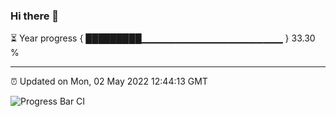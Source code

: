 ### Hi there 👋

⏳ Year progress { █████████▁▁▁▁▁▁▁▁▁▁▁▁▁▁▁▁▁▁▁▁▁ } 33.30 %

---

⏰ Updated on Mon, 02 May 2022 12:44:13 GMT

![Progress Bar CI](https://github.com/ZhaoGui/ZhaoGui/workflows/Progress%20Bar%20CI/badge.svg)
